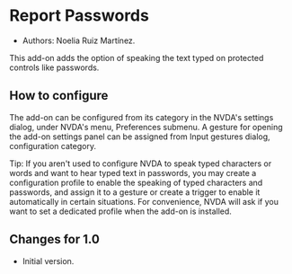 # Report Passwords #

* Authors: Noelia Ruiz Martínez.

This add-on adds the option of speaking the text typed on protected controls like passwords.

## How to configure

The add-on can be configured from its category in the NVDA's settings dialog, under NVDA's menu, Preferences submenu. A gesture for opening the add-on settings panel can be assigned from Input gestures dialog, configuration category.

Tip: If you aren't used to configure NVDA to speak typed characters or words and want to hear typed text in passwords, you may create a configuration profile to enable the speaking of typed characters and passwords, and assign it to a gesture or create a trigger to enable it automatically in certain situations. For convenience, NVDA will ask if you want to set a dedicated profile when the add-on is installed.

## Changes for 1.0 ##
* Initial version.
